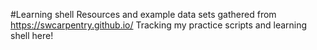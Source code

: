 #Learning shell
Resources and example data sets gathered from https://swcarpentry.github.io/
Tracking my practice scripts and learning shell here!
